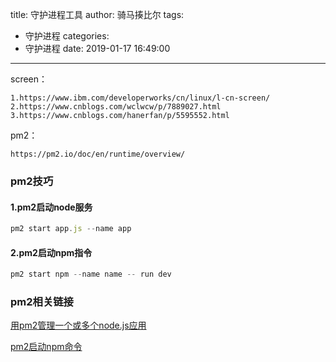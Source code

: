 title: 守护进程工具
author: 骑马揍比尔
tags:
  - 守护进程
categories:
  - 守护进程
date: 2019-01-17 16:49:00
---
screen：
```
1.https://www.ibm.com/developerworks/cn/linux/l-cn-screen/ 
2.https://www.cnblogs.com/wclwcw/p/7889027.html 
3.https://www.cnblogs.com/hanerfan/p/5595552.html
```

pm2：
```
https://pm2.io/doc/en/runtime/overview/
```
<!--more-->

### pm2技巧


#### 1.pm2启动node服务
```javascript
pm2 start app.js --name app
```
#### 2.pm2启动npm指令
```javascript
pm2 start npm --name name -- run dev
```

### pm2相关链接

[用pm2管理一个或多个node.js应用](https://www.jianshu.com/p/72408c410904)

[pm2启动npm命令](https://blog.csdn.net/pintu274111451/article/details/81843623)